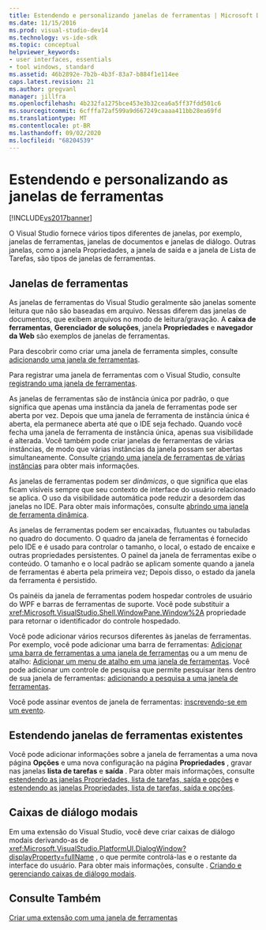 ```yaml
---
title: Estendendo e personalizando janelas de ferramentas | Microsoft Docs
ms.date: 11/15/2016
ms.prod: visual-studio-dev14
ms.technology: vs-ide-sdk
ms.topic: conceptual
helpviewer_keywords:
- user interfaces, essentials
- tool windows, standard
ms.assetid: 46b2892e-7b2b-4b3f-83a7-b884f1e114ee
caps.latest.revision: 21
ms.author: gregvanl
manager: jillfra
ms.openlocfilehash: 4b232fa1275bce453e3b32cea6a5ff37fdd501c6
ms.sourcegitcommit: 6cfffa72af599a9d667249caaaa411bb28ea69fd
ms.translationtype: MT
ms.contentlocale: pt-BR
ms.lasthandoff: 09/02/2020
ms.locfileid: "68204539"
---
```

# <a name="extending-and-customizing-tool-windows"></a>Estendendo e personalizando as janelas de ferramentas
[!INCLUDE[vs2017banner](../includes/vs2017banner.md)]

O Visual Studio fornece vários tipos diferentes de janelas, por exemplo, janelas de ferramentas, janelas de documentos e janelas de diálogo. Outras janelas, como a janela Propriedades, a janela de saída e a janela de Lista de Tarefas, são tipos de janelas de ferramentas.  
  
## <a name="tool-windows"></a>Janelas de ferramentas  
 As janelas de ferramentas do Visual Studio geralmente são janelas somente leitura que não são baseadas em arquivo. Nessas diferem das janelas de documentos, que exibem arquivos no modo de leitura/gravação. A **caixa de ferramentas**, **Gerenciador de soluções**, janela **Propriedades** e **navegador da Web** são exemplos de janelas de ferramentas.  
  
 Para descobrir como criar uma janela de ferramenta simples, consulte [adicionando uma janela de ferramentas](../extensibility/adding-a-tool-window.md).  
  
 Para registrar uma janela de ferramentas com o Visual Studio, consulte [registrando uma janela de ferramentas](../extensibility/registering-a-tool-window.md).  
  
 As janelas de ferramentas são de instância única por padrão, o que significa que apenas uma instância da janela de ferramentas pode ser aberta por vez. Depois que uma janela de ferramenta de instância única é aberta, ela permanece aberta até que o IDE seja fechado. Quando você fecha uma janela de ferramenta de instância única, apenas sua visibilidade é alterada. Você também pode criar janelas de ferramentas de várias instâncias, de modo que várias instâncias da janela possam ser abertas simultaneamente. Consulte [criando uma janela de ferramentas de várias instâncias](../extensibility/creating-a-multi-instance-tool-window.md) para obter mais informações.  
  
 As janelas de ferramentas podem ser *dinâmicas*, o que significa que elas ficam visíveis sempre que seu contexto de interface do usuário relacionado se aplica. O uso da visibilidade automática pode reduzir a desordem das janelas no IDE. Para obter mais informações, consulte [abrindo uma janela de ferramenta dinâmica](../extensibility/opening-a-dynamic-tool-window.md).  
  
 As janelas de ferramentas podem ser encaixadas, flutuantes ou tabuladas no quadro do documento. O quadro da janela de ferramentas é fornecido pelo IDE e é usado para controlar o tamanho, o local, o estado de encaixe e outras propriedades persistentes. O painel da janela de ferramentas exibe o conteúdo. O tamanho e o local padrão se aplicam somente quando a janela de ferramentas é aberta pela primeira vez; Depois disso, o estado da janela da ferramenta é persistido.  
  
 Os painéis da janela de ferramentas podem hospedar controles de usuário do WPF e barras de ferramentas de suporte. Você pode substituir a <xref:Microsoft.VisualStudio.Shell.WindowPane.Window%2A> propriedade para retornar o identificador do controle hospedado.  
  
 Você pode adicionar vários recursos diferentes às janelas de ferramentas. Por exemplo, você pode adicionar uma barra de ferramentas: [Adicionar uma barra de ferramentas a uma janela de ferramentas](../extensibility/adding-a-toolbar-to-a-tool-window.md) ou a um menu de atalho: [Adicionar um menu de atalho em uma janela de ferramentas](../extensibility/adding-a-shortcut-menu-in-a-tool-window.md). Você pode adicionar um controle de pesquisa que permite pesquisar itens dentro de sua janela de ferramentas: [adicionando a pesquisa a uma janela de ferramentas](../extensibility/adding-search-to-a-tool-window.md).  
  
 Você pode assinar eventos de janela de ferramentas: [inscrevendo-se em um evento](../extensibility/subscribing-to-an-event.md).  
  
## <a name="extending-existing-tool-windows"></a>Estendendo janelas de ferramentas existentes  
 Você pode adicionar informações sobre a janela de ferramentas a uma nova página **Opções** e uma nova configuração na página **Propriedades** , gravar nas janelas **lista de tarefas** e **saída** . Para obter mais informações, consulte [estendendo as janelas Propriedades, lista de tarefas, saída e opções](../extensibility/extending-the-properties-task-list-output-and-options-windows.md) e [estendendo as janelas Propriedades, lista de tarefas, saída e opções](../extensibility/extending-the-properties-task-list-output-and-options-windows.md).  
  
## <a name="modal-dialog-boxes"></a>Caixas de diálogo modais  
 Em uma extensão do Visual Studio, você deve criar caixas de diálogo modais derivando-as de <xref:Microsoft.VisualStudio.PlatformUI.DialogWindow?displayProperty=fullName> , o que permite controlá-las e o restante da interface do usuário. Para obter mais informações, consulte . [Criando e gerenciando caixas de diálogo modais](../extensibility/creating-and-managing-modal-dialog-boxes.md).  
  
## <a name="see-also"></a>Consulte Também  
 [Criar uma extensão com uma janela de ferramentas](../extensibility/creating-an-extension-with-a-tool-window.md)
